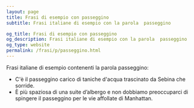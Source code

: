 ```yaml
---
layout: page
title: Frasi di esempio con passeggino 
subtitle: Frasi italiane di esempio con la parola  passeggino

og_title: Frasi di esempio con passeggino 
og_description: Frasi italiane di esempio con la parola  passeggino
og_type: website
permalink: /frasi/p/passeggino.html
---
```


Frasi italiane di esempio contenenti la parola passeggino:


- C'è il passeggino carico di taniche d'acqua trascinato da Sebina che sorride.
- È più spaziosa di una suite d’albergo e non dobbiamo preoccuparci di spingere il passeggino per le vie affollate di Manhattan.
